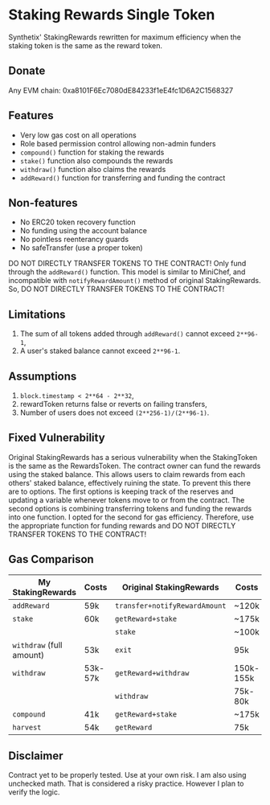 # Staking Rewards Single Token

Synthetix' StakingRewards rewritten for maximum efficiency when the staking token is the same as the reward token.

## Donate

Any EVM chain: 0xa8101F6Ec7080dE84233f1eE4fc1D6A2C1568327

## Features

* Very low gas cost on all operations
* Role based permission control allowing non-admin funders
* `compound()` function for staking the rewards
* `stake()` function also compounds the rewards
* `withdraw()` function also claims the rewards
* `addReward()` function for transferring and funding the contract

## Non-features

* No ERC20 token recovery function
* No funding using the account balance
* No pointless reenterancy guards
* No safeTransfer (use a proper token)

DO NOT DIRECTLY TRANSFER TOKENS TO THE CONTRACT!
Only fund through the `addReward()` function.
This model is similar to MiniChef, and incompatible
with `notifyRewardAmount()` method of original StakingRewards.
So, DO NOT DIRECTLY TRANSFER TOKENS TO THE CONTRACT!

## Limitations

1. The sum of all tokens added through `addReward()` cannot exceed `2**96-1`,
2. A user's staked balance cannot exceed `2**96-1`.

## Assumptions

1. `block.timestamp < 2**64 - 2**32`,
2. rewardToken returns false or reverts on failing transfers,
3. Number of users does not exceed `(2**256-1)/(2**96-1)`.

## Fixed Vulnerability

Original StakingRewards has a serious vulnerability when the StakingToken is the same as the RewardsToken.
The contract owner can fund the rewards using the staked balance.
This allows users to claim rewards from each others' staked balance, effectively ruining the state.
To prevent this there are to options. The first options is keeping track of the reserves
and updating a variable whenever tokens move to or from the contract.
The second options is combining transferring tokens and funding the rewards into one function.
I opted for the second for gas efficiency. Therefore, use the appropriate function for funding
rewards and DO NOT DIRECTLY TRANSFER TOKENS TO THE CONTRACT!

## Gas Comparison

My StakingRewards | Costs     | Original StakingRewards       | Costs
----------------- | --------- | ----------------------------- | -----
`addReward`       | 59k       | `transfer+notifyRewardAmount` | ~120k
`stake`           | 60k       | `getReward+stake`             | ~175k
                  |           | `stake`                       | ~100k
`withdraw` (full amount)| 53k | `exit`                        | 95k
`withdraw`        | 53k-57k   | `getReward+withdraw`          | 150k-155k
                  |           | `withdraw`                    | 75k-80k
`compound`        | 41k       | `getReward+stake`             | ~175k
`harvest`         | 54k       | `getReward`                   | 75k

## Disclaimer

Contract yet to be properly tested. Use at your own risk.
I am also using unchecked math. That is considered a risky practice. However I plan to verify the logic.
